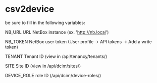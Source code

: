 # csv2device

be sure to fill in the following variables:  

NB_URL        URL NetBox instance (ex. 'http://nb.local')  

NB_TOKEN      NetBox user token (User profile -> API tokens -> Add a write token)  

TENANT        Tenant ID (view in /api/tenancy/tenants/)  

SITE          Site ID (view in /api/dcim/sites/)  

DEVICE_ROLE   role ID (/api/dcim/device-roles/)  

